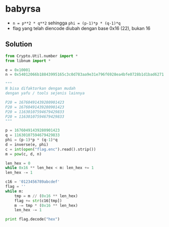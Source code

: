 # babyrsa

- `n = p**2 * q**2` sehingga `phi = (p-1)*p * (q-1)*q`
- flag yang telah diencode diubah dengan base 0x16 (22), bukan 16

Solution
--------
```python
from Crypto.Util.number import *
from libnum import *

e = 0x10001
n = 0x54012066b18843995165c3c0d783aa9e31e796f6928ea4bfe0728b1d1bad6271

"""
N bisa difaktorkan dengan mudah
dengan yafu / tools sejenis lainnya

P20 = 16760491439280901423
P20 = 16760491439280901423
P20 = 11630107594679429833
P20 = 11630107594679429833
"""

p = 16760491439280901423
q = 11630107594679429833
phi = (p-1)*p * (q-1)*q
d = inverse(e, phi)
c = int(open("flag.enc").read().strip())
m = pow(c, d, n)

len_hex = 0
while 0x16 ** len_hex < m: len_hex += 1
len_hex -= 1

c16 = '0123456789abcdef'
flag = ''
while m:
	tmp = m // (0x16 ** len_hex)
	flag += str(c16[tmp])
	m -= tmp * (0x16 ** len_hex)
	len_hex -= 1

print flag.decode("hex")
```